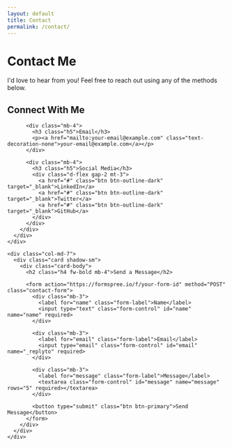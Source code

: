```yaml
---
layout: default
title: Contact
permalink: /contact/
---
```


<div class="container py-5">
  <div class="row mb-5">
    <div class="col-lg-8 mx-auto text-center">
      <h1 class="display-5 fw-bold mb-4">Contact Me</h1>
      <p class="lead">I'd love to hear from you! Feel free to reach out using any of the methods below.</p>
    </div>
  </div>
  
  <div class="row g-5">
    <div class="col-md-5 mb-5">
      <div class="card bg-light shadow-sm h-100">
        <div class="card-body">
          <h2 class="h4 fw-bold mb-4">Connect With Me</h2>
          
          <div class="mb-4">
            <h3 class="h5">Email</h3>
            <p><a href="mailto:your-email@example.com" class="text-decoration-none">your-email@example.com</a></p>
          </div>
          
          <div class="mb-4">
            <h3 class="h5">Social Media</h3>
            <div class="d-flex gap-2 mt-3">
              <a href="#" class="btn btn-outline-dark" target="_blank">LinkedIn</a>
              <a href="#" class="btn btn-outline-dark" target="_blank">Twitter</a>
              <a href="#" class="btn btn-outline-dark" target="_blank">GitHub</a>
            </div>
          </div>
        </div>
      </div>
    </div>
    
    <div class="col-md-7">
      <div class="card shadow-sm">
        <div class="card-body">
          <h2 class="h4 fw-bold mb-4">Send a Message</h2>
          
          <form action="https://formspree.io/f/your-form-id" method="POST" class="contact-form">
            <div class="mb-3">
              <label for="name" class="form-label">Name</label>
              <input type="text" class="form-control" id="name" name="name" required>
            </div>
            
            <div class="mb-3">
              <label for="email" class="form-label">Email</label>
              <input type="email" class="form-control" id="email" name="_replyto" required>
            </div>
            
            <div class="mb-3">
              <label for="message" class="form-label">Message</label>
              <textarea class="form-control" id="message" name="message" rows="5" required></textarea>
            </div>
            
            <button type="submit" class="btn btn-primary">Send Message</button>
          </form>
        </div>
      </div>
    </div>
  </div>
</div>

<script>
  // Bootstrap form validation
  const form = document.querySelector('.contact-form');
  if (form) {
    form.addEventListener('submit', function(event) {
      if (!form.checkValidity()) {
        event.preventDefault();
        event.stopPropagation();
      }
      form.classList.add('was-validated');
    });
  }
</script> 